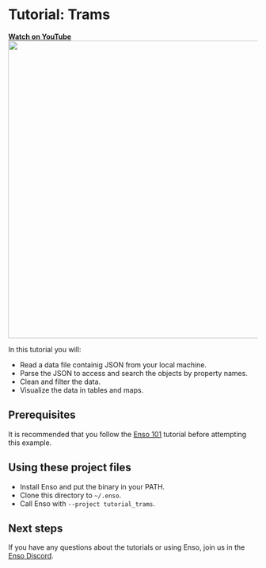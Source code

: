 # Tutorial: Trams

<a href="https://www.youtube.com/watch?v=XReCQMZUmuE">
<b>Watch on YouTube</b>
<br>
<img src="https://user-images.githubusercontent.com/1790822/105635673-650ca480-5e64-11eb-962e-91c465703f82.png" width=600/>
</a>

In this tutorial you will:

- Read a data file containig JSON from your local machine.
- Parse the JSON to access and search the objects by property names.
- Clean and filter the data.
- Visualize the data in tables and maps.

## Prerequisites

It is recommended that you follow the [Enso 101](https://github.com/enso_org/tutorial_101) tutorial before attempting this example.

## Using these project files

- Install Enso and put the binary in your PATH. 
- Clone this directory to `~/.enso`.
- Call Enso with `--project tutorial_trams`. 

## Next steps

If you have any questions about the tutorials or using Enso, join us in the [Enso Discord](https://discord.gg/enso).
